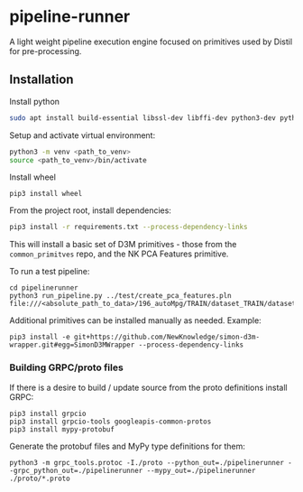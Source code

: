 # pipeline-runner

A light weight pipeline execution engine focused on primitives used by Distil for pre-processing.

## Installation

Install python

```bash
sudo apt install build-essential libssl-dev libffi-dev python3-dev python3-pip python3-venv
```

Setup and activate virtual environment:

```bash
python3 -m venv <path_to_venv>
source <path_to_venv>/bin/activate
```

Install wheel
```bashM
pip3 install wheel
```

From the project root, install dependencies:

```bash
pip3 install -r requirements.txt --process-dependency-links
```

This will install a basic set of D3M primitives - those from the `common_primitves` repo, and the NK PCA Features primitive.

To run a test pipeline:

```shell
cd pipelinerunner
python3 run_pipeline.py ../test/create_pca_features.pln file:///<absolute_path_to_data>/196_autoMpg/TRAIN/dataset_TRAIN/datasetDoc.json
```

Additional primitives can be installed manually as needed. Example:

```shell
pip3 install -e git+https://github.com/NewKnowledge/simon-d3m-wrapper.git#egg=SimonD3MWrapper --process-dependency-links
```

### Building GRPC/proto files

If there is a desire to build / update source from the proto definitions install GRPC:

```shell
pip3 install grpcio
pip3 install grpcio-tools googleapis-common-protos
pip3 install mypy-protobuf
```

Generate the protobuf files and MyPy type definitions for them:

```shell
python3 -m grpc_tools.protoc -I./proto --python_out=./pipelinerunner --grpc_python_out=./pipelinerunner --mypy_out=./pipelinerunner ./proto/*.proto
```
